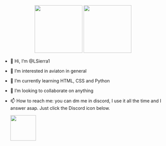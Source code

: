 <div align="center">
  <img height="150em" src="https://github-readme-stats.vercel.app/api?username=LSierra1&show_icons=true&theme=tokyonight&include_all_commits=true&count_private=true"/>
  <img height="150em" src="https://github-readme-stats.vercel.app/api/top-langs/?username=LSierra1&layout=compact&langs_count=7&theme=tokyonight"/>
</div>

  - 👋 Hi, I’m @LSierra1
- 👀 I’m interested in aviaton in general
- 🌱 I’m currently learning HTML, CSS and Python
- 💞️ I’m looking to collaborate on anything
- 📫 How to reach me: you can dm me in discord, I use it all the time and I answer asap. Just click the Discord icon below.

  <a href="https://discordapp.com/users/916018769342648330"><img src="https://img.icons8.com/nolan/64/discord-logo.png" height="80px"></a>
